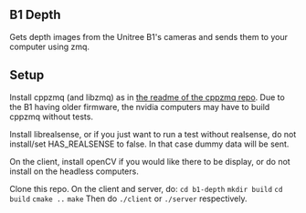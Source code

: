 ## B1 Depth

Gets depth images from the Unitree B1's cameras and sends them to your computer using zmq.

## Setup

Install cppzmq (and libzmq) as in [the readme of the cppzmq repo](https://github.com/zeromq/cppzmq).
Due to the B1 having older firmware, the nvidia computers may have to build cppzmq without tests.

Install librealsense, or if you just want to run a test without realsense, do not install/set HAS_REALSENSE to false. In that case dummy data will be sent.

On the client, install openCV if you would like there to be display, or do not install on the headless computers.

Clone this repo.
On the client and server, do:
`cd b1-depth`
`mkdir build`
`cd build`
`cmake ..`
`make`
Then do `./client` or `./server` respectively.

